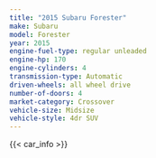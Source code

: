 ```yaml
---
title: "2015 Subaru Forester"
make: Subaru
model: Forester
year: 2015
engine-fuel-type: regular unleaded
engine-hp: 170
engine-cylinders: 4
transmission-type: Automatic
driven-wheels: all wheel drive
number-of-doors: 4
market-category: Crossover
vehicle-size: Midsize
vehicle-style: 4dr SUV
---
```


{{< car_info >}}
